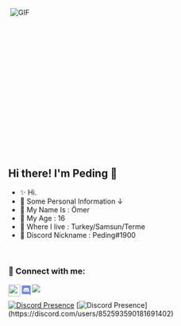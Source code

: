 <img align="right" alt="GIF" src="https://github.com/abhisheknaiidu/abhisheknaiidu/blob/master/code.gif?raw=true" width="500" height="320" />


## Hi there! I'm __Peding__ 👋
- ✨ Hi.
- 📌 Some Personal Information ↓
- 🌷 My Name Is : Ömer
- 💜 My Age : 16
- 💎 Where I live : Turkey/Samsun/Terme
- 🌙 Discord Nickname : Peding#1900

<br />


### 📩 Connect with me:

[<img align="left" height="24" width="24" src="https://cdn.jsdelivr.net/npm/simple-icons@v4/icons/instagram.svg" />](https://www.instagram.com/peding.55/)
[<img align="left" height="24" width="24" src="https://raw.githubusercontent.com/github/explore/80688e429a7d4ef2fca1e82350fe8e3517d3494d/topics/discord/discord.png" />](https://discord.gg/users/852593590181691402)

<img src="https://komarev.com/ghpvc/?username=xdPedding">

   [![Discord Presence](https://lanyard-profile-readme.vercel.app/api/852593590181691402)](https://discord.com/users/852593590181691402)
[![Discord Presence](https://lanyard-profile-readme.vercel.app/api/852593590181691402?theme=light&bg=809ecf&animated=false&hideDiscrim=true&borderRadius=30px&idleMessage=Probably%20doing%20something%20else...)](https://discord.com/users/852593590181691402)
